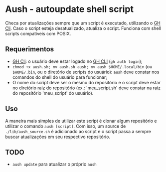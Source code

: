 # Aush - autoupdate shell script
Checa por atualizações sempre que um script é executado, utilizando o [GH Cli](https://cli.github.com/). Caso o script esteja desatualizado, atualiza o script. Funciona com shell scripts compatíveis com POSIX.
## Requerimentos
- [GH Cli](https://cli.github.com/): o usuário deve estar logado no [GH CLI](https://cli.github.com/) (`gh auth login`); 
- `chmod +x aush.sh; mv aush.sh aush; mv aush $HOME/.local/bin` (ou `$HOME/.bin`, ou o diretório de scripts do usuário): `aush` deve constar nos comandos do shell do usuário para funcionar;
- O nome do script deve ser o mesmo do repositório e o script deve estar no diretório raiz do repositório (ex.: 'meu_script.sh' deve constar na raiz do repositório 'meu_script' do usuário).
## Uso
A maneira mais simples de utilizar este script é clonar algum repositório e utilizar o comando `aush [script]`. Com isso, um source de `./lib/aush_source.sh` é adicionado ao script e o script passa a sempre buscar atualizações em seu respectivo repositório.
## TODO
- `aush update` para atualizar o próprio `aush`
